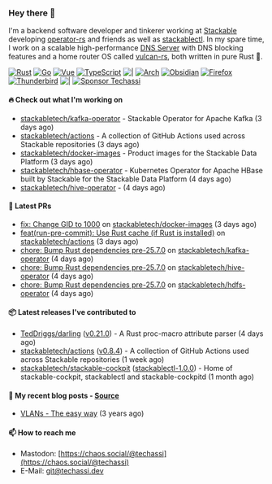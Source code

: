 ### Hey there 👋

I'm a backend software developer and tinkerer working at [Stackable][stackable] developing
[operator-rs][op-rs] and friends as well as [stackablectl][sctl]. In my spare time, I work
on a scalable high-performance [DNS Server][portal] with DNS blocking features and a home
router OS called [vulcan-rs][vulcan], both written in pure Rust 🦀.

[sctl]: https://github.com/stackabletech/stackable-cockpit
[op-rs]: https://github.com/stackabletech/operator-rs
[stackable]: https://github.com/stackabletech
[portal]: https://github.com/portal-rs/portal
[vulcan]: https://github.com/vulcan-rs

[![Rust](https://img.shields.io/badge/-Rust-141414?style=flat&logo=rust&logoColor=%23f97f39)](https://www.rust-lang.org/)
[![Go](https://img.shields.io/badge/-Go-141414?style=flat&logo=go&logoColor=%23f97f39)](https://go.dev/)
[![Vue](https://img.shields.io/badge/-Vue-141414?style=flat&logo=vuedotjs&logoColor=%23f97f39)](https://vuejs.org/)
[![TypeScript](https://img.shields.io/badge/-TypeScript-141414?style=flat&logo=typescript&logoColor=%23f97f39)](https://www.typescriptlang.org/)
![|](https://img.shields.io/badge/-%7C-141414?style=flat&logoColor=%23f97f39)
[![Arch](https://img.shields.io/badge/-Arch-141414?style=flat&logo=archlinux&logoColor=%23f97f39)](https://archlinux.org/)
[![Obsidian](https://img.shields.io/badge/-Obsidian-141414?style=flat&logo=obsidian&logoColor=%23f97f39)](https://obsidian.md/)
[![Firefox](https://img.shields.io/badge/-Firefox-141414?style=flat&logo=firefox&logoColor=%23f97f39)](https://www.mozilla.org/en-US/firefox/new/)
[![Thunderbird](https://img.shields.io/badge/-Thunderbird-141414?style=flat&logo=thunderbird&logoColor=%23f97f39)](https://www.thunderbird.net/en-US/)
![|](https://img.shields.io/badge/-%7C-141414?style=flat&logoColor=%23f97f39)
[![Sponsor Techassi](https://img.shields.io/badge/-Sponsor-141414?style=flat&logo=github&logoColor=%23f97f39)](https://github.com/sponsors/Techassi)

#### 🔥 Check out what I'm working on


- [stackabletech/kafka-operator](https://github.com/stackabletech/kafka-operator) - Stackable Operator for Apache Kafka (3 days ago)
- [stackabletech/actions](https://github.com/stackabletech/actions) - A collection of GitHub Actions used across Stackable repositories (3 days ago)
- [stackabletech/docker-images](https://github.com/stackabletech/docker-images) - Product images for the Stackable Data Platform (3 days ago)
- [stackabletech/hbase-operator](https://github.com/stackabletech/hbase-operator) - Kubernetes Operator for Apache HBase built by Stackable for the Stackable Data Platform (4 days ago)
- [stackabletech/hive-operator](https://github.com/stackabletech/hive-operator) -  (4 days ago)

#### 🧪 Latest PRs


- [fix: Change GID to 1000](https://github.com/stackabletech/docker-images/pull/1202) on [stackabletech/docker-images](https://github.com/stackabletech/docker-images) (3 days ago)
- [feat(run-pre-commit): Use Rust cache (if Rust is installed)](https://github.com/stackabletech/actions/pull/52) on [stackabletech/actions](https://github.com/stackabletech/actions) (3 days ago)
- [chore: Bump Rust dependencies pre-25.7.0](https://github.com/stackabletech/kafka-operator/pull/878) on [stackabletech/kafka-operator](https://github.com/stackabletech/kafka-operator) (4 days ago)
- [chore: Bump Rust dependencies pre-25.7.0](https://github.com/stackabletech/hive-operator/pull/615) on [stackabletech/hive-operator](https://github.com/stackabletech/hive-operator) (4 days ago)
- [chore: Bump Rust dependencies pre-25.7.0](https://github.com/stackabletech/hdfs-operator/pull/699) on [stackabletech/hdfs-operator](https://github.com/stackabletech/hdfs-operator) (4 days ago)

#### 📦 Latest releases I've contributed to


- [TedDriggs/darling](https://github.com/TedDriggs/darling/releases/tag/v0.21.0) ([v0.21.0](https://github.com/TedDriggs/darling/releases/tag/v0.21.0)) - A Rust proc-macro attribute parser (4 days ago)
- [stackabletech/actions](https://github.com/stackabletech/actions/releases/tag/v0.8.4) ([v0.8.4](https://github.com/stackabletech/actions/releases/tag/v0.8.4)) - A collection of GitHub Actions used across Stackable repositories (1 week ago)
- [stackabletech/stackable-cockpit](https://github.com/stackabletech/stackable-cockpit/releases/tag/stackablectl-1.0.0) ([stackablectl-1.0.0](https://github.com/stackabletech/stackable-cockpit/releases/tag/stackablectl-1.0.0)) - Home of stackable-cockpit, stackablectl and stackable-cockpitd (1 month ago)

#### 📜 My recent blog posts - [Source](https://github.com/Techassi/page)


- [VLANs - The easy way](https://techassi.dev/posts/vlans-the-easy-way/) (3 years ago)

#### 📫 How to reach me

- Mastodon: [https://chaos.social/@techassi](https://chaos.social/@techassi)
- E-Mail: git@techassi.dev
